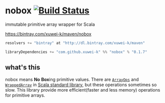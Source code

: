 # nobox [![Build Status](https://secure.travis-ci.org/xuwei-k/nobox.png?branch=master)](http://travis-ci.org/xuwei-k/nobox)

immutable primitive array wrapper for Scala

https://bintray.com/xuwei-k/maven/nobox

```scala
resolvers += "bintray" at "http://dl.bintray.com/xuwei-k/maven"

libraryDependencies += "com.github.xuwei-k" %% "nobox" % "0.1.7"
```

## what's this

nobox means **No** **Box**ing primitive values.
There are [`ArrayOps`](https://github.com/scala/scala/blob/v2.10.3/src/library/scala/collection/mutable/ArrayOps.scala) and [`WrappedArray`](https://github.com/scala/scala/blob/v2.10.3/src/library/scala/collection/mutable/WrappedArray.scala) in [Scala standard library](http://docs.scala-lang.org/overviews/collections/arrays.html), but these operations sometimes so slow.
This library provide more efficient(faster and less memory) operations for primitive arrays.
